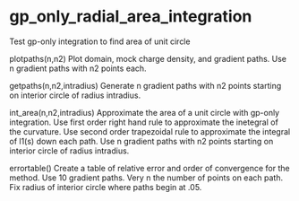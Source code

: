 # gp_only_radial_area_integration
Test gp-only integration to find area of unit circle 

plotpaths(n,n2)
Plot domain, mock charge density, and gradient paths.
Use n gradient paths with n2 points each.

getpaths(n,n2,intradius)
Generate n gradient paths with n2 points starting on interior circle of radius intradius.

int_area(n,n2,intradius)
Approximate the area of a unit circle with gp-only integration. 
Use first order right hand rule to approximate the inetegral of the curvature.
Use second order trapezoidal rule to approximate the integral of l1(s) down each path.
Use n gradient paths with n2 points starting on interior circle of radius intradius.

errortable()
Create a table of relative error and order of convergence for the method.
Use 10 gradient paths. Very n the number of points on each path.
Fix radius of interior circle where paths begin at .05.


